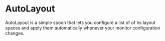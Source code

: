 # AutoLayout

AutoLayout is a simple spoon that lets you configure a list of of hs.layout spaces and apply them automatically whenever your monitor configuration changes.
